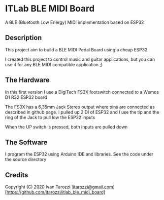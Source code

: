 # ITLab BLE MIDI Board

 A BLE (Bluetooth Low Energy) MIDI implementation based on ESP32

 
## Description
 
This project aim to build a BLE MIDI Pedal Board using a cheap ESP32 
 
I created this project to control music and guitar applications, but you can use it for any BLE MIDI compatible application ;)



## The Hardware

In this first version I use a DigiTech FS3X footswitch connected to a Wemos D1 R32 ESP32 board

The FS3X has a 6,35mm Jack Stereo output where pins are connected as described in github page.
I pulled up 2 DI of ESP32 and I use the tip and the ring of the Jack to pull low the ESP32 inputs

When the UP switch is pressed, both inputs are pulled down


## The Software

I program the ESP32 using Arduino IDE and libraries. See the code under the source directory




## Credits
Copyright (C) 2020 Ivan Tarozzi (itarozzi@gmail.com) 
[https://github.com/itarozzi/itlab_ble_midi_board]
